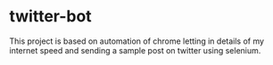 # twitter-bot
This project is based on automation of chrome letting in details of my internet speed and sending a sample post on twitter using selenium. 
